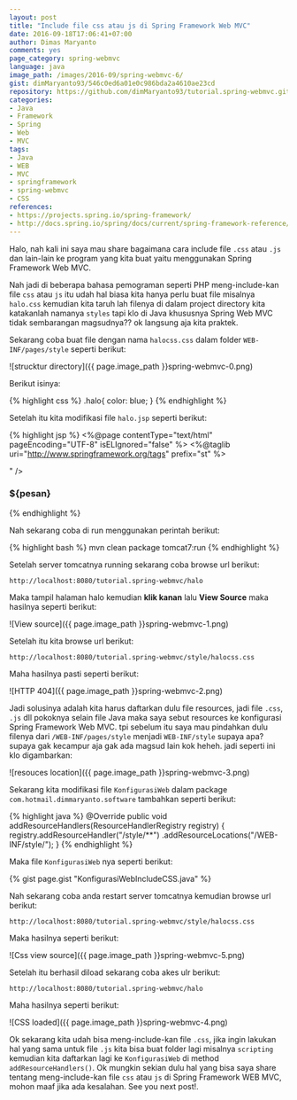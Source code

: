 ```yaml
---
layout: post
title: "Include file css atau js di Spring Framework Web MVC"
date: 2016-09-18T17:06:41+07:00
author: Dimas Maryanto
comments: yes
page_category: spring-webmvc
language: java
image_path: /images/2016-09/spring-webmvc-6/
gist: dimMaryanto93/546c0ed6a01e0c986bda2a4610ae23cd
repository: https://github.com/dimMaryanto93/tutorial.spring-webmvc.git
categories:
- Java
- Framework
- Spring
- Web
- MVC
tags:
- Java
- WEB
- MVC
- springframework
- spring-webmvc
- CSS
references:
- https://projects.spring.io/spring-framework/
- http://docs.spring.io/spring/docs/current/spring-framework-reference/htmlsingle/
---
```


Halo, nah kali ini saya mau share bagaimana cara include file `.css` atau `.js` dan lain-lain ke program yang kita buat yaitu menggunakan Spring Framework Web MVC.

<!--more-->

Nah jadi di beberapa bahasa pemograman seperti PHP meng-include-kan file `css` atau `js` itu udah hal biasa kita hanya perlu buat file misalnya `halo.css` kemudian kita taruh lah filenya di dalam project directory kita katakanlah namanya `styles` tapi klo di Java khususnya Spring Web MVC tidak sembarangan magsudnya?? ok langsung aja kita praktek.

Sekarang coba buat file dengan nama `halocss.css` dalam folder `WEB-INF/pages/style` seperti berikut:

![strucktur directory]({{ page.image_path }}spring-webmvc-0.png)

Berikut isinya:

{% highlight css %}
.halo{
    color: blue;
}
{% endhighlight %}

Setelah itu kita modifikasi file `halo.jsp` seperti berikut:

{% highlight jsp %}
<%@page contentType="text/html" pageEncoding="UTF-8" isELIgnored="false" %>
<%@taglib uri="http://www.springframework.org/tags" prefix="st" %>

<!DOCTYPE html>
<html>
  <head>
    <meta http-equiv="Content-Type" content="text/html; charset=UTF-8">
    <title>JSP Page</title>
    <link rel="stylesheet" href="<st:url value="/style/halocss.css"/>" />
  </head>
  <body>
    <h3 class="halo">${pesan}</h3>
  </body>
</html>
{% endhighlight %}

Nah sekarang coba di run menggunakan perintah berikut:

{% highlight bash %}
mvn clean package tomcat7:run
{% endhighlight %}

Setelah server tomcatnya running sekarang coba browse url berikut:

```
http://localhost:8080/tutorial.spring-webmvc/halo
```

Maka tampil halaman halo kemudian **klik kanan** lalu **View Source** maka hasilnya seperti berikut:

![View source]({{ page.image_path }}spring-webmvc-1.png)

Setelah itu kita browse url berikut:

```
http://localhost:8080/tutorial.spring-webmvc/style/halocss.css
```

Maha hasilnya pasti seperti berikut:

![HTTP 404]({{ page.image_path }}spring-webmvc-2.png)

Jadi solusinya adalah kita harus daftarkan dulu file resources, jadi file `.css`, `.js` dll pokoknya selain file Java maka saya sebut resources ke konfigurasi Spring Framework Web MVC. tpi sebelum itu saya mau pindahkan dulu filenya dari `/WEB-INF/pages/style` menjadi `WEB-INF/style` supaya apa? supaya gak kecampur aja gak ada magsud lain kok heheh. jadi seperti ini klo digambarkan:

![resouces location]({{ page.image_path }}spring-webmvc-3.png)

Sekarang kita modifikasi file `KonfigurasiWeb` dalam package `com.hotmail.dimmaryanto.software` tambahkan seperti berikut:

{% highlight java %}
@Override
public void addResourceHandlers(ResourceHandlerRegistry registry) {
    registry.addResourceHandler("/style/**")
              .addResourceLocations("/WEB-INF/style/");
}
{% endhighlight %}

Maka file `KonfigurasiWeb` nya seperti berikut:

{% gist page.gist "KonfigurasiWebIncludeCSS.java" %}

Nah sekarang coba anda restart server tomcatnya kemudian browse url berikut:

```
http://localhost:8080/tutorial.spring-webmvc/style/halocss.css
```

Maka hasilnya seperti berikut:

![Css view source]({{ page.image_path }}spring-webmvc-5.png)

Setelah itu berhasil diload sekarang coba akes ulr berikut:

```
http://localhost:8080/tutorial.spring-webmvc/halo
```

Maha hasilnya seperti berikut:

![CSS loaded]({{ page.image_path }}spring-webmvc-4.png)

Ok sekarang kita udah bisa meng-include-kan file `.css`, jika ingin lakukan hal yang sama untuk file `.js` kita bisa buat folder lagi misalnya `scripting` kemudian kita daftarkan lagi ke `KonfigurasiWeb` di method `addResourceHandlers()`. Ok mungkin sekian dulu hal yang bisa saya share tentang meng-include-kan file `css` atau `js` di Spring Framework WEB MVC, mohon maaf jika ada kesalahan. See you next post!.
